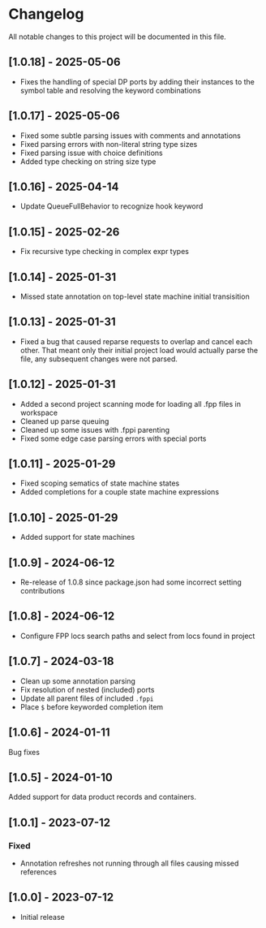 # Changelog

All notable changes to this project will be documented in this file.

## [1.0.18] - 2025-05-06

- Fixes the handling of special DP ports by adding their instances to the symbol table and resolving the keyword combinations

## [1.0.17] - 2025-05-06

- Fixed some subtle parsing issues with comments and annotations
- Fixed parsing errors with non-literal string type sizes
- Fixed parsing issue with choice definitions
- Added type checking on string size type

## [1.0.16] - 2025-04-14

- Update QueueFullBehavior to recognize hook keyword

## [1.0.15] - 2025-02-26

- Fix recursive type checking in complex expr types

## [1.0.14] - 2025-01-31

- Missed state annotation on top-level state machine initial transisition

## [1.0.13] - 2025-01-31

- Fixed a bug that caused reparse requests to overlap and cancel each other. That meant only their initial project load would actually parse the file, any subsequent changes were not parsed.

## [1.0.12] - 2025-01-31

- Added a second project scanning mode for loading all .fpp files in workspace
- Cleaned up parse queuing
- Cleaned up some issues with .fppi parenting
- Fixed some edge case parsing errors with special ports

## [1.0.11] - 2025-01-29

- Fixed scoping sematics of state machine states
- Added completions for a couple state machine expressions

## [1.0.10] - 2025-01-29

- Added support for state machines

## [1.0.9] - 2024-06-12

- Re-release of 1.0.8 since package.json had some incorrect setting contributions

## [1.0.8] - 2024-06-12

- Configure FPP locs search paths and select from locs found in project

## [1.0.7] - 2024-03-18

- Clean up some annotation parsing
- Fix resolution of nested (included) ports
- Update all parent files of included `.fppi`
- Place `$` before keyworded completion item

## [1.0.6] - 2024-01-11

Bug fixes

## [1.0.5] - 2024-01-10

Added support for data product records and containers.

## [1.0.1] - 2023-07-12

### Fixed

- Annotation refreshes not running through all files causing missed references

## [1.0.0] - 2023-07-12

- Initial release
